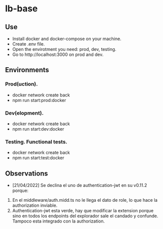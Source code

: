 # lb-base
## Use

- Install docker and docker-compose on your machine.
- Create .env file.
- Open the envirotment you need: prod, dev, testing.
- Go to http://localhost:3000 on prod and dev.

## Environments
### Prod(uction).
- docker network create back
- npm run start:prod:docker

### Dev(elopment).
- docker network create back
- npm run start:dev:docker

### Testing. Functional tests.
- docker network create back
- npm run start:test:docker

## Observations

- [21/04/2022] Se declina el uno de authentication-jwt en su v0.11.2 porque:
1. En el middleware/auth.midd.ts no le llega el dato de role, lo que hace la authorization inviable.
2. Authentication-jwt esta verde, hay que modificar la extension porque sino en todos los endpoints del explorador sale el candado y confunde. Tampoco esta integrado con la authorization.
